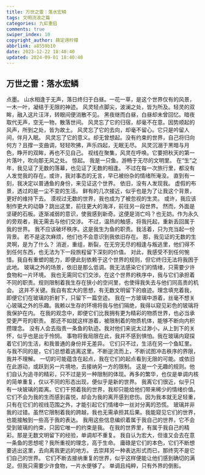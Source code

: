 ```yaml
---
title: 万世之雷：落水宏鳞
tags: 文明流浪之篇
categories: 九虹重启
comments: true
swiper_index: 10
copyright_author: 薛定谔柠檬
abbrlink: a8559b10
date: 2023-12-22 18:40:40
updated: 2024-09-01 18:40:40
---
```

## 万世之雷：落水宏鳞
点墨。
山水相逢于无声，落日终归于白昼。一花一草，是这个世界仅有的风景，一木一叶，凝结于无限的神迹。
风灵轻点脚尖，波澜之处，皆为所及。轻灵的双眸，融入这片汪洋，转眼间便消散不见。
黑夜继而白昼，白昼却未曾回忆。暗夜取代无声，空无一物，散落世间。
风灵忘了它的归宿，却毫不在意。因势顺起的风声，所到之处，皆为故土。
风灵忘了它的去向，却毫不留心。它只是吟留人间，伴月入眠。
风灵忘了它的意义。却无曾想起。没有约束的世界，自己将归向何方？且撑一支曲调，轻轻吹拂，声乐四起，无眠无尽。
风灵沉溺于黑暗与月色，睁开的双眸，再也不见自己。
视线在聚集，风灵在呼唤。它要把秋天的第一片落叶，吹向那无风之处。
惊起。
我是一只鱼。游畅于无尽的文明里。
在“生”之年，我见证了无数的落幕，也见证了无数的相逢。
不过在每一次旅行里，都没有人发觉我的存在。或许，我对事态的无言，早已被纷杂的情绪所淹没。
直到有一刻，我决定以普通鱼的身份，来见证这个世界。
依旧，没有人发现我。
虚假的布景，透过的是一尘不变的生活。
鲜有的几次接近，似乎也是为了让我这个背景，更好的维持下去。
漠视过无数的世界，我也成为了被忽视的生灵。
或许，我应该制作更大的动静？跳出这里，前往更大的海洋，前往另一段世界。
然而，外面是坚硬的石板。逐渐减弱的意识，使我感到新奇。这便是消亡吗？也无妨。作为永久的旁观者，我无需去与他们交涉。
不过，温热的触感，将我托起，重新丢回属于我的世界。
我不应该破坏秩序。这是我生为鱼的职责。我活着，只为充当起一份背景。
若不是这次麻烦，他们也不会意识到我依旧存在。
那，我见证的无数的生灵啊，是为了什么？
消逝，重组，断裂，在无穷无尽的相逢与叛逃里，他们得不到任何东西，也无法为下一段旅程留下深刻的价值。
对此，我感受不到任何惋惜。我自有重塑的能力，即便此刻依赖于这个世界的规则，但它终归无法将我困于此地。
玻璃之外的场景，依旧是那么低调。我无法感染它们的情绪，只需要少许食物和一片环境。
我也无需同它们交涉。在这个世界的秩序中，我与它们承担着不同的职责。规则限制着我生存在狭小的空间里，也使得我失去与他们同高贵的机会。
这并不关键。我自有宏大的思想，有无数文明留下的痕迹。理念填充着我，即便它们在玻璃的折射下，只留下一篇空迹。
我在一方玻璃中游着，丝毫不想关心玻璃之外的乐趣。我赖以生存的环境将我与他们隔绝，我得以窥见彩色的玻璃将我保护在内。
在我的观念中，即便它们比我拥有更为精彩的物质世界，也必当承受更严苛的职责。
那还不如就这样游着，被限制着的物质机体，能够不断向内积攒理念。
没有人会去指责一条鱼的轨迹。我对他们来说太过渺小，从上到下的关怀，似乎也是出于怜悯。
事物将我局限在此，我并不感到惧怕。我在玻璃内窥探着它们的生活，和我普通的身份并无差异。
它们只不过，生活在另一个鱼缸里。
与我不同的是，它们总想着逃离这里。不断逆流而上，不断试图冲击秩序的界限，我并不理解。
一切的可能蕴含在起点，我在它们的起点看到无限的可能。或依旧在此游动，或跃到另一片境地，去接纳另一方的限制。
这是一个无趣的规则。他们自认为追寻的精彩，只不过是另一种限制的体现。再多的繁华，也仅是单调内核的简单重复，仅以不同的形态出现，便似乎是新的世界。
我离它们很近，似乎只有一块玻璃的距离。它们干预着我的世界，我却只能给他们带来稀少的情绪价值。
它们不会为我的生而感到喜悦，却会为我的离开感到悲伤。因为我本就无足轻重，只有在它们的视线范围之外，才能引起它们情绪中一丝对分离的恐慌。
玻璃并非我的过错。虽然它限制着我的跨越，我也无需承担其后果。我能窥见它们的世界，也能接触到一些高于我的表达。
我用这些信息编织着属于我自己的世界，它不会受到玻璃的约束，只因它唯一的约束是我。
在我的世界里，有属于我自己的精彩。那是无数文明留下的经验，单调却不重复。
我自认为宏大，但谁又会去在意一条鱼的思想呢？我所重视的理念，高于生命。
庸碌是它们的本色，它们不断想要逃出这里，去向离我更远的地方。
去崇拜另一种表达形式而已，那终究不是它们自己的世界。
它们不断去接纳重复的世界，似乎这样便能让他们感到确切的满足。但我只需要少许食物，一片水便够了。
单调且纯粹，只有外界的倒影。